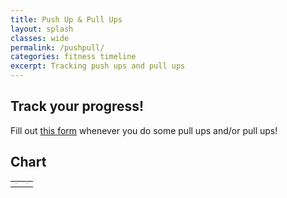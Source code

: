 ```yaml
---
title: Push Up & Pull Ups
layout: splash
classes: wide
permalink: /pushpull/
categories: fitness timeline
excerpt: Tracking push ups and pull ups
---
```


## Track your progress!

Fill out [this form](https://forms.gle/SiFiVQGka28VX1sj6) whenever you do some pull ups and/or pull ups!


## Chart

<html>
<head>
<script type="text/javascript" src="https://www.gstatic.com/charts/loader.js"></script>

<script type="text/javascript">
   google.charts.load('current', {'packages':['line']});
    
    google.charts.setOnLoadCallback(drawPullUps);
    function drawPullUps() {
      var queryString = encodeURIComponent('SELECT A, SUM(D) GROUP BY A PIVOT B');
      var query = new google.visualization.Query(
        'https://docs.google.com/spreadsheets/d/1jmy6JewPfJdo_cDG9FPxQiL2t4KD0kD9zUgTNEsAFW8/gviz/tq?gid=1033903989&headers=1&tq=' + queryString);
      query.send(handlePullUps);
    }

    function handlePullUps(response) {
      if (response.isError()) {
        alert('Error in query: ' + response.getMessage() + ' ' + response.getDetailedMessage());
        return;
      }

      var data = response.getDataTable();      
      var view = new google.visualization.DataView(data);
      
      var options = {
        title: 'Pull Ups',
        subtitle: 'Target: 2020',
        height: 500
      };     
      
      var chart = new google.charts.Line(document.getElementById('pullup_div'));
      chart.draw(view, google.charts.Line.convertOptions(options));   
      }
    
    google.charts.setOnLoadCallback(drawPushUps);
    function drawPushUps() {
      var queryString = encodeURIComponent('SELECT A, SUM(E) GROUP BY A PIVOT B');
      var query = new google.visualization.Query(
        'https://docs.google.com/spreadsheets/d/1jmy6JewPfJdo_cDG9FPxQiL2t4KD0kD9zUgTNEsAFW8/gviz/tq?gid=1733486516&headers=1&tq=' + queryString);
      query.send(handlePushUps);
    }

    function handlePushUps(response) {
      if (response.isError()) {
        alert('Error in query: ' + response.getMessage() + ' ' + response.getDetailedMessage());
        return;
      }

      var data = response.getDataTable();      
      var view = new google.visualization.DataView(data);
      
      var options = {
        title: 'Push Ups',
        subtitle: 'Target: 10000',
        height: 500
      };     
      
      var chart = new google.charts.Line(document.getElementById('pushup_div'));
      chart.draw(view, google.charts.Line.convertOptions(options));
  }
  </script>
</head>
<body>
    <table>
      <tr>
        <td><div id="pullup_div" style="border: 1px solid #ccc"></div></td>
        <td><div id="pushup_div" style="border: 1px solid #ccc"></div></td>
      </tr>
    </table>  
</body>
</html>